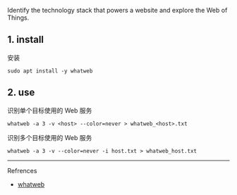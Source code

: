 Identify the technology stack that powers a website and explore the Web of Things.

## 1. install

安装

```
sudo apt install -y whatweb
```

## 2. use

识别单个目标使用的 Web 服务

```
whatweb -a 3 -v <host> --color=never > whatweb_<host>.txt
```

识别多个目标使用的 Web 服务

```
whatweb -a 3 -v --color=never -i host.txt > whatweb_host.txt
```

---

Refrences

- [whatweb](https://www.kali.org/tools/whatweb/)

